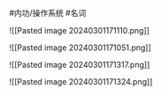 #内功/操作系统 #名词

![[Pasted image 20240301171110.png]]




![[Pasted image 20240301171051.png]]

![[Pasted image 20240301171317.png]]


![[Pasted image 20240301171324.png]]
